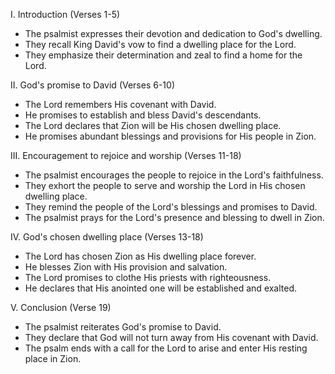 I. Introduction (Verses 1-5)
- The psalmist expresses their devotion and dedication to God's dwelling.
- They recall King David's vow to find a dwelling place for the Lord.
- They emphasize their determination and zeal to find a home for the Lord.

II. God's promise to David (Verses 6-10)
- The Lord remembers His covenant with David.
- He promises to establish and bless David's descendants.
- The Lord declares that Zion will be His chosen dwelling place.
- He promises abundant blessings and provisions for His people in Zion.

III. Encouragement to rejoice and worship (Verses 11-18)
- The psalmist encourages the people to rejoice in the Lord's faithfulness.
- They exhort the people to serve and worship the Lord in His chosen dwelling place.
- They remind the people of the Lord's blessings and promises to David.
- The psalmist prays for the Lord's presence and blessing to dwell in Zion.

IV. God's chosen dwelling place (Verses 13-18)
- The Lord has chosen Zion as His dwelling place forever.
- He blesses Zion with His provision and salvation.
- The Lord promises to clothe His priests with righteousness.
- He declares that His anointed one will be established and exalted.

V. Conclusion (Verse 19)
- The psalmist reiterates God's promise to David.
- They declare that God will not turn away from His covenant with David.
- The psalm ends with a call for the Lord to arise and enter His resting place in Zion.